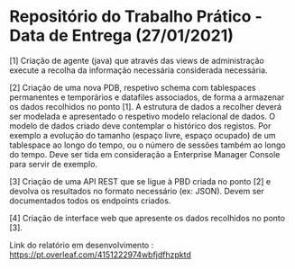 # Repositório do Trabalho Prático - Data de Entrega (27/01/2021)

[1] Criação de agente (java) que através das views de administração execute a recolha da informação necessária considerada necessária. 

[2] Criação de uma nova PDB, respetivo schema com tablespaces permanentes e temporários e datafiles associados, de forma a armazenar os dados recolhidos no ponto [1]. A estrutura de dados a recolher deverá ser modelada e apresentado o respetivo modelo relacional de dados. O modelo de dados criado deve contemplar o histórico dos registos. Por exemplo a evolução do tamanho (espaço livre, espaço ocupado) de um tablespace ao longo do tempo, ou o número de sessões também ao longo do tempo. Deve ser tida em consideração a Enterprise Manager Console para servir de exemplo.

[3] Criação de uma API REST que se ligue à PBD criada no ponto [2] e devolva os resultados no formato necessário (ex: JSON). Devem ser documentados todos os endpoints criados.

[4] Criação de interface web que apresente os dados recolhidos no ponto [3].
  
Link do relatório em desenvolvimento : https://pt.overleaf.com/4151222974wbfjdfhzpktd
